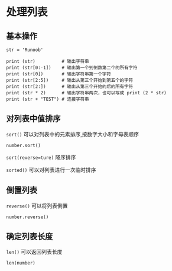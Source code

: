 # 处理列表

## 基本操作

```
str = 'Runoob'

print (str)          # 输出字符串
print (str[0:-1])    # 输出第一个到倒数第二个的所有字符
print (str[0])       # 输出字符串第一个字符
print (str[2:5])     # 输出从第三个开始到第五个的字符
print (str[2:])      # 输出从第三个开始的后的所有字符
print (str * 2)      # 输出字符串两次，也可以写成 print (2 * str)
print (str + "TEST") # 连接字符串
```

## 对列表中值排序

`sort()` 可以对列表中的元素排序,按数字大小和字母表顺序

```
number.sort()
```

`sort(reverse=ture)` 降序排序

`sorted()` 可以对列表进行一次临时排序

## 倒置列表

`reverse()` 可以将列表倒置

```
number.reverse()
```

## 确定列表长度

`len()` 可以返回列表长度

```
len(number)
```